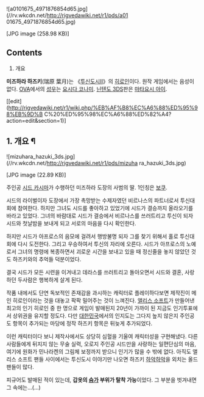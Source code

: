 ![a0101675_4971876854d65.jpg](//rv.wkcdn.net/http://rigvedawiki.net/r1/pds/a01
01675_4971876854d65.jpg)

[JPG image (258.98 KB)]

  

## Contents

    

1. 개요 

  
**미즈하라 하즈키**(瑞原 葉月)는 《[투신도시Ⅱ](%ED%88%AC%EC%8B%A0%EB%8F%84%EC%8B%9C%E2%85%A1.md)》의 [히로인](%ED%9E%88%EB%A1%9C%EC%9D%B8.md)이다. 원작 게임에서는 음성이 없다. [OVA](OVA.md)에서의 [성우](%EC%84%B1%EC%9A%B0.md)는 [요시다 코나미](%EC%9A%94%EC%8B%9C%EB%8B%A4%20%EC%BD%94%EB%82%98%EB%AF%B8.md). [닌텐도 3DS](%EB%8B%8C%ED%85%90%EB%8F%84%203DS.md)판은 [마타요시 아이](%EB%A7%88%ED%83%80%EC%9A%94%EC%8B%9C%20%EC%95%84%EC%9D%B4.md).

[[edit](http://rigvedawiki.net/r1/wiki.php/%EB%AF%B8%EC%A6%88%ED%95%98%EB%9D%B
C%20%ED%95%98%EC%A6%88%ED%82%A4?action=edit&section=1)]

## 1. 개요 ¶

![mizuhara_hazuki_3ds.jpg](//rv.wkcdn.net/http://rigvedawiki.net/r1/pds/mizuha
ra_hazuki_3ds.jpg)

[JPG image (22.89 KB)]

주인공 [시드 카시마](%EC%8B%9C%EB%93%9C%20%EC%B9%B4%EC%8B%9C%EB%A7%88.md)가 수행하던
미즈하라 도장의 사범의 딸. 1인칭은 [보쿠](%EB%B3%B4%EC%BF%A0.md).

  

시드의 라이벌이자 도장에서 가장 촉망받는 수제자였던 비르나스의 파트너로서 투신대회에 참여한다. 하지만 그녀도 시드를 좋아하고 있었기에 시드가
결승까지 올라오기를 바라고 있었다. 그녀의 바람대로 시드가 결승에서 비르나스를 쓰러트리고 투신이 되자 시드와 첫날밤을 보내게 되고 서로의
마음을 다시 확인한다.

  

하지만 시드가 아프로스의 음모에 걸려서 행방불명 되자 그를 찾기 위해서 홀로 투신대회에 다시 도전한다. 그리고 우승하여서 투신의 자리에
오른다. 시드가 아프로스의 노예로서 그녀의 명령에 복종하면서 괴로운 시간을 보내고 있을 때 정신줄을 놓지 않았던 것도 하즈키와의 추억들
덕분이었다.

  

결국 시드가 모든 시련을 이겨내고 데라스를 쓰러트리고 돌아오면서 시드와 결혼, 사랑하던 두사람은 행복하게 살게 된다.

  

작품 내에서도 단연 독보적인 존재감을 과시하는 캐릭터로 플레이하다보면 제작진이 메인 히로인이라는 것을 대놓고 팍팍 밀어주는 것이 느껴진다.
[앨리스 소프트](%EC%95%A8%EB%A6%AC%EC%8A%A4%20%EC%86%8C%ED%94%84%ED%8A%B8.md)가
만들어낸 최고의 인기 히로인 중 한 명으로 게임이 발매된지 20년이 가까이 된 지금도 인기투표에서 상위권을 유지할 정도다. 다만
[대한민국](%EB%8C%80%ED%95%9C%EB%AF%BC%EA%B5%AD.md)에서의 인지도는 그다지 높지 않은지 주인공도 항목이
추가되는 마당에 정작 하즈키 항목은 뒤늦게 추가되었다.

  

이런 캐릭터이다 보니 제작사에서도 상당히 심혈을 기울여 캐릭터성을 구현해냈다. 다른 사람들에게 뒤지지 않는 무술 실력, 오로지 주인공
시드만을 사랑하는 일편단심의 마음, 여기에 원화가 민나라켄의 그림체 보정까지 받으니 인기가 많을 수 밖에 없다. 아직도 앨리스 소프트 팬들
사이에서는 투신도시 이야기만 나오면 하즈키 [하악하악](%ED%95%98%EC%95%85%ED%95%98%EC%95%85.md)을
외치는 올드팬들이 많다.

  

피규어도 발매된 적이 있는데, **갑옷의 [슴가](%EC%8A%B4%EA%B0%80.md) 부위가 탈착 가능**이었다. 그 부분을
벗겨내면 그 속에는...(...)


